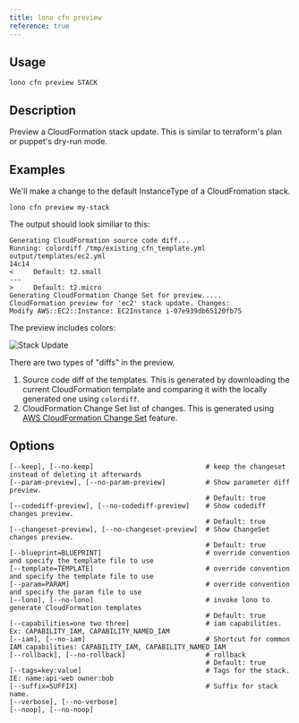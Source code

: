```yaml
---
title: lono cfn preview
reference: true
---
```


## Usage

    lono cfn preview STACK

## Description

Preview a CloudFormation stack update.  This is similar to terraform's plan or puppet's dry-run mode.

## Examples

We'll make a change to the default InstanceType of a CloudFromation stack.

    lono cfn preview my-stack

The output should look similiar to this:

    Generating CloudFormation source code diff...
    Running: colordiff /tmp/existing_cfn_template.yml output/templates/ec2.yml
    14c14
    <     Default: t2.small
    ---
    >     Default: t2.micro
    Generating CloudFormation Change Set for preview.....
    CloudFormation preview for 'ec2' stack update. Changes:
    Modify AWS::EC2::Instance: EC2Instance i-07e939db65120fb75

The preview includes colors:

<img src="/img/reference/lono-cfn-preview.png" alt="Stack Update" class="doc-photo">

There are two types of "diffs" in the preview.

1. Source code diff of the templates. This is generated by downloading the current CloudFormation template and comparing it with the locally generated one using `colordiff`.
2. CloudFormation Change Set list of changes. This is generated using [AWS CloudFormation Change Set](https://medium.com/boltops/a-simple-introduction-to-cloudformation-part-4-change-sets-dry-run-mode-c14e41dfeab7) feature.


## Options

```
[--keep], [--no-keep]                            # keep the changeset instead of deleting it afterwards
[--param-preview], [--no-param-preview]          # Show parameter diff preview.
                                                 # Default: true
[--codediff-preview], [--no-codediff-preview]    # Show codediff changes preview.
                                                 # Default: true
[--changeset-preview], [--no-changeset-preview]  # Show ChangeSet changes preview.
                                                 # Default: true
[--blueprint=BLUEPRINT]                          # override convention and specify the template file to use
[--template=TEMPLATE]                            # override convention and specify the template file to use
[--param=PARAM]                                  # override convention and specify the param file to use
[--lono], [--no-lono]                            # invoke lono to generate CloudFormation templates
                                                 # Default: true
[--capabilities=one two three]                   # iam capabilities. Ex: CAPABILITY_IAM, CAPABILITY_NAMED_IAM
[--iam], [--no-iam]                              # Shortcut for common IAM capabilities: CAPABILITY_IAM, CAPABILITY_NAMED_IAM
[--rollback], [--no-rollback]                    # rollback
                                                 # Default: true
[--tags=key:value]                               # Tags for the stack. IE: name:api-web owner:bob
[--suffix=SUFFIX]                                # Suffix for stack name.
[--verbose], [--no-verbose]                      
[--noop], [--no-noop]                            
```

